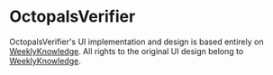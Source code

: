 # OctopalsVerifier
 
OctopalsVerifier's UI implementation and design is based entirely on [WeeklyKnowledge](https://www.curseforge.com/wow/addons/weeklyknowledge). All rights to the original UI design belong to [WeeklyKnowledge](https://www.curseforge.com/wow/addons/weeklyknowledge).